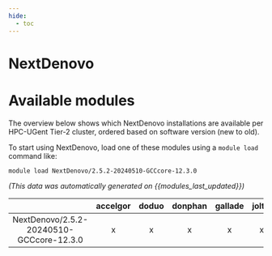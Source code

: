```yaml
---
hide:
  - toc
---
```


NextDenovo
==========

# Available modules


The overview below shows which NextDenovo installations are available per HPC-UGent Tier-2 cluster, ordered based on software version (new to old).

To start using NextDenovo, load one of these modules using a `module load` command like:

```shell
module load NextDenovo/2.5.2-20240510-GCCcore-12.3.0
```

*(This data was automatically generated on {{modules_last_updated}})*  

| |accelgor|doduo|donphan|gallade|joltik|shinx|skitty|
| :---: | :---: | :---: | :---: | :---: | :---: | :---: | :---: |
|NextDenovo/2.5.2-20240510-GCCcore-12.3.0|x|x|x|x|x|x|x|
